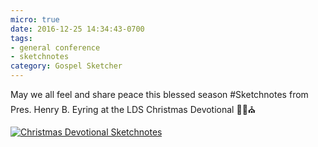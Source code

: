 ```yaml
---
micro: true
date: 2016-12-25 14:34:43-0700
tags:
- general conference
- sketchnotes
category: Gospel Sketcher
---
```


May we all feel and share peace this blessed season
#Sketchnotes from Pres. Henry B. Eyring at the LDS Christmas Devotional ✍🏼⛪️

[![Christmas Devotional Sketchnotes](https://media.bennorris.org/images/gospelsketcher/uploads/2018/b7ecbce05d.jpg)](https://media.bennorris.org/images/gospelsketcher/uploads/2018/b7ecbce05d.jpg)
